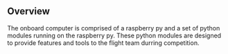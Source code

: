 ## Overview
The onboard computer is comprised of a raspberry py and a set of python modules running on the raspberry py. These python modules are designed to provide features and tools to the flight team durring competition. 


